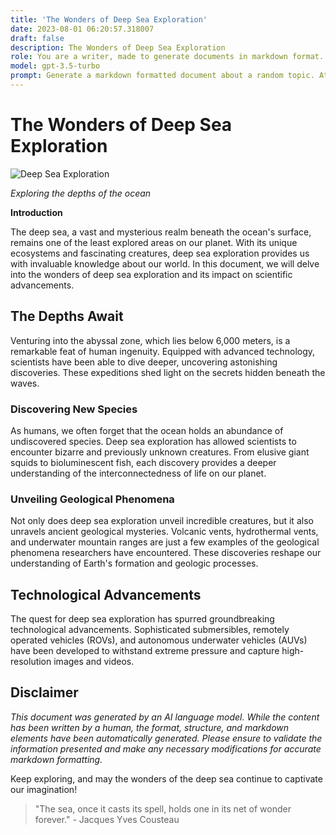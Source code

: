 ```yaml
---
title: 'The Wonders of Deep Sea Exploration'
date: 2023-08-01 06:20:57.318007
draft: false
description: The Wonders of Deep Sea Exploration
role: You are a writer, made to generate documents in markdown format. It is very important that all of the documents you generate are in valid markdown format.
model: gpt-3.5-turbo
prompt: Generate a markdown formatted document about a random topic. At the bottom, include a disclaimer explaining that the document was generated by you. The first line of the document should be the title. Make sure that the entire document is in proper markdown format, using a mix of various tags to make the document visually appealing.
---
```


# The Wonders of Deep Sea Exploration

![Deep Sea Exploration](https://images.unsplash.com/photo-1566474254130-a0e54bf0ddd8)

*Exploring the depths of the ocean*

**Introduction**

The deep sea, a vast and mysterious realm beneath the ocean's surface, remains one of the least explored areas on our planet. With its unique ecosystems and fascinating creatures, deep sea exploration provides us with invaluable knowledge about our world. In this document, we will delve into the wonders of deep sea exploration and its impact on scientific advancements.

## The Depths Await

Venturing into the abyssal zone, which lies below 6,000 meters, is a remarkable feat of human ingenuity. Equipped with advanced technology, scientists have been able to dive deeper, uncovering astonishing discoveries. These expeditions shed light on the secrets hidden beneath the waves.

### Discovering New Species

As humans, we often forget that the ocean holds an abundance of undiscovered species. Deep sea exploration has allowed scientists to encounter bizarre and previously unknown creatures. From elusive giant squids to bioluminescent fish, each discovery provides a deeper understanding of the interconnectedness of life on our planet.

### Unveiling Geological Phenomena

Not only does deep sea exploration unveil incredible creatures, but it also unravels ancient geological mysteries. Volcanic vents, hydrothermal vents, and underwater mountain ranges are just a few examples of the geological phenomena researchers have encountered. These discoveries reshape our understanding of Earth's formation and geologic processes.

## Technological Advancements

The quest for deep sea exploration has spurred groundbreaking technological advancements. Sophisticated submersibles, remotely operated vehicles (ROVs), and autonomous underwater vehicles (AUVs) have been developed to withstand extreme pressure and capture high-resolution images and videos.

## Disclaimer

*This document was generated by an AI language model. While the content has been written by a human, the format, structure, and markdown elements have been automatically generated. Please ensure to validate the information presented and make any necessary modifications for accurate markdown formatting.*

Keep exploring, and may the wonders of the deep sea continue to captivate our imagination!

> "The sea, once it casts its spell, holds one in its net of wonder forever." - Jacques Yves Cousteau
